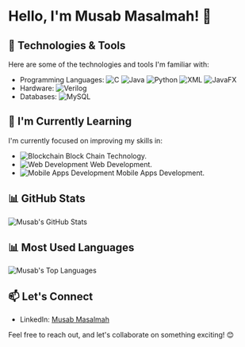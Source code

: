 # Hello, I'm Musab Masalmah! 👋

## 🔧 Technologies & Tools

Here are some of the technologies and tools I'm familiar with:

- Programming Languages: 
  ![C](https://img.shields.io/badge/C-00599C?style=for-the-badge&logo=c&logoColor=white)
  ![Java](https://img.shields.io/badge/Java-ED8B00?style=for-the-badge&logo=java&logoColor=white)
  ![Python](https://img.shields.io/badge/Python-3776AB?style=for-the-badge&logo=python&logoColor=white)
  ![XML](https://img.shields.io/badge/XML-555555?style=for-the-badge&logo=xml&logoColor=white)
  ![JavaFX](https://img.shields.io/badge/JavaFX-007396?style=for-the-badge&logo=java&logoColor=white)
- Hardware: 
  ![Verilog](https://img.shields.io/badge/Verilog-4285F4?style=for-the-badge&logoColor=white)
- Databases: 
  ![MySQL](https://img.shields.io/badge/MySQL-00000F?style=for-the-badge&logo=mysql&logoColor=white)

## 🌱 I'm Currently Learning

I'm currently focused on improving my skills in:

- ![Blockchain](https://img.shields.io/badge/Blockchain-121D33?style=for-the-badge&logo=blockchain-dot-com&logoColor=white) Block Chain Technology.
- ![Web Development](https://img.shields.io/badge/Web_Development-0078D4?style=for-the-badge&logo=html5&logoColor=white) Web Development.
- ![Mobile Apps Development](https://img.shields.io/badge/Mobile_Apps_Development-3DDC84?style=for-the-badge&logo=react&logoColor=white) Mobile Apps Development.

## 📊 GitHub Stats

![Musab's GitHub Stats](https://github-readme-stats.vercel.app/api?username=YourGitHubUsername&show_icons=true&theme=radical)

## 📊 Most Used Languages

![Musab's Top Languages](https://github-readme-stats.vercel.app/api/top-langs/?username=YourGitHubUsername&layout=compact&theme=radical)

## 📫 Let's Connect

- LinkedIn: [Musab Masalmah](https://www.linkedin.com/in/musab-masalmah-b992042b8)

Feel free to reach out, and let's collaborate on something exciting! 😊
